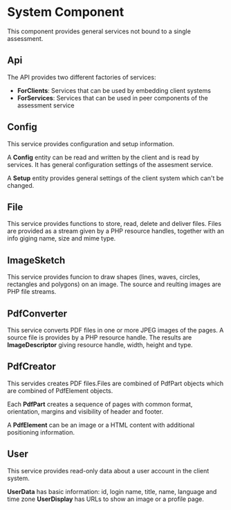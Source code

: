# System Component

This component provides general services not bound to a single assessment.

## Api

The API provides two different factories of services:

* **ForClients**: Services that can be used by embedding client systems
* **ForServices**: Services that can be used in peer components of the assessment service

## Config

This service provides configuration and setup information.

A **Config** entity can be read and written by the client and is read by services. It has general configuration settings of the assesment service.

A **Setup** entity provides general settings of the client system which can't be changed.

## File

This service provides functions to store, read, delete and deliver files. Files are provided as a stream given by a PHP resource handles, together with an info giging name, size and mime type.

## ImageSketch

This service provides funcion to draw shapes (lines, waves, circles, rectangles and polygons) on an image. The source and reulting images are PHP file streams.

## PdfConverter

This service converts PDF files in one or more JPEG images of the pages. A source file is provides by a PHP resource handle. The results are **ImageDescriptor** giving resource handle, width, height and type.

## PdfCreator

This servides creates PDF files.Files are combined of PdfPart objects which are combined of PdfElement objects. 

Each **PdfPart** creates a sequence of pages with common format, orientation, margins and visibility of header and footer. 

A **PdfElement** can be an image or a HTML content with additional positioning information.

## User

This service provides read-only data about a user account in the client system.

**UserData** has basic information: id, login name, title, name, language and time zone
**UserDisplay** has URLs to show an image or a profile page.